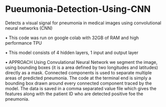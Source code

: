 # Pueumonia-Detection-Using-CNN

Detects a visual signal for pneumonia in medical images using convolutional neural networks (CNN)

•	This code was run on google colab with 32GB of RAM and high performance TPU

•	This model consists of 4 hidden layers, 1 input and output layer


• APPROACH
Using Convulational Neural Network we segment the image, using bounding boxes (it is a area defined by two longitudes and latitudes) directly as a mask.
Connected components is used to separate multiple areas of predicted pneumonia.
The code at the terminal end is simply a bounding box drawn around every connected component traced by the model.
The data is saved in a comma separated value file which gives the features along with the patient ID who are detected positive foe the pneumonia.
